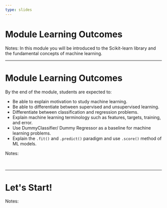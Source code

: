 ```yaml
---
type: slides
---
```


# Module Learning Outcomes

Notes: In this module you will be introduced to the Scikit-learn library and the fundamental concepts of machine learning. 


---

# Module Learning Outcomes

By the end of the module, students are expected to:

- Be able to explain motivation to study machine learning.
- Be able to differentiate between supervised and unsupervised learning.
- Differentiate between classification and regression problems.
- Explain machine learning terminology such as features, targets, training, and error.
- Use DummyClassifier/ Dummy Regressor as a baseline for machine learning problems.
- Explain the `.fit()` and `.predict()` paradigm and use `.score()` method of ML models.

Notes: 

<br>

---

# Let's Start!

Notes:

<br>
